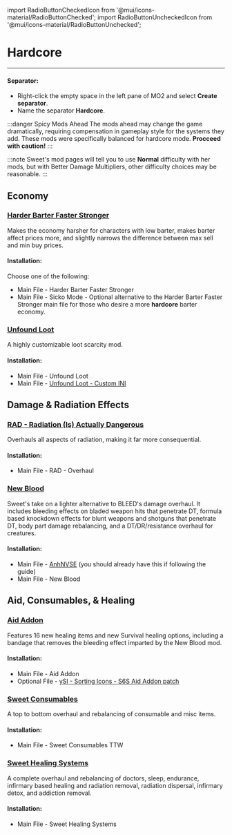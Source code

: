 ﻿import RadioButtonCheckedIcon from '@mui/icons-material/RadioButtonChecked';
import RadioButtonUncheckedIcon from '@mui/icons-material/RadioButtonUnchecked';

# Hardcore

---

#### Separator:

- Right-click the empty space in the left pane of MO2 and select **Create separator**.
- Name the separator **Hardcore**.

:::danger Spicy Mods Ahead
The mods ahead may change the game dramatically, requiring compensation in gameplay style for the systems they add. These mods were specifically balanced for hardcore mode. **Procceed with caution!**
:::

:::note
Sweet's mod pages will tell you to use **Normal** difficulty with her mods, but with Better Damage Multipliers, other difficulty choices may be reasonable.
:::

## Economy

### [Harder Barter Faster Stronger](https://www.nexusmods.com/newvegas/mods/80360) 

Makes the economy harsher for characters with low barter, makes barter affect prices more, and slightly narrows the difference between max sell and min buy prices.

#### Installation:

Choose one of the following:
- Main File - Harder Barter Faster Stronger
- Main File - Sicko Mode - Optional alternative to the Harder Barter Faster Stronger main file for those who desire a more **hardcore** barter economy.

### [Unfound Loot](https://mod.pub/falloutnv/24-unfound-loot)

A highly customizable loot scarcity mod.

#### Installation:

- Main File - Unfound Loot
- Main File - [Unfound Loot - Custom INI](https://www.nexusmods.com/newvegas/mods/79005?tab=files&file_id=1000129340&nmm=1)

## Damage & Radiation Effects

### [RAD - Radiation (Is) Actually Dangerous](https://www.nexusmods.com/newvegas/mods/71541) 

Overhauls all aspects of radiation, making it far more consequential.

#### Installation:

- Main File - RAD - Overhaul

### [New Blood](https://www.nexusmods.com/newvegas/mods/75666)

Sweet's take on a lighter alternative to BLEED's damage overhaul. It includes bleeding effects on bladed weapon hits that penetrate DT, formula based knockdown effects for blunt weapons and shotguns that penetrate DT, body part damage rebalancing, and a DT/DR/resistance overhaul for creatures.

#### Installation:

- Main File - [AnhNVSE](https://www.nexusmods.com/newvegas/mods/74012) (you should already have this if following the guide)
- Main File - New Blood

## Aid, Consumables, & Healing

### [Aid Addon](https://www.nexusmods.com/newvegas/mods/74379)

Features 16 new healing items and new Survival healing options, including a bandage that removes the bleeding effect imparted by the New Blood mod.

#### Installation:

- Main File - Aid Addon
- Optional File - [ySI - Sorting Icons - S6S Aid Addon patch](https://www.nexusmods.com/newvegas/mods/74358)

### [Sweet Consumables](https://www.nexusmods.com/newvegas/mods/73437)

A top to bottom overhaul and rebalancing of consumable and misc items.

#### Installation:

- Main File - Sweet Consumables TTW

### [Sweet Healing Systems](https://www.nexusmods.com/newvegas/mods/83473) 

A complete overhaul and rebalancing of doctors, sleep, endurance, infirmary based healing and radiation removal, radiation dispersal, infirmary detox, and addiction removal.

#### Installation:

- Main File - Sweet Healing Systems
